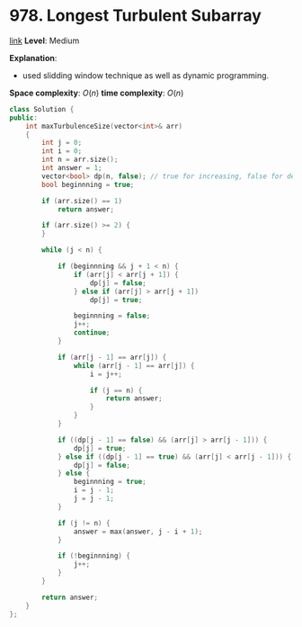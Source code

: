 # 978. Longest Turbulent Subarray

[link](https://leetcode.com/problems/longest-turbulent-subarray/)
**Level**: Medium 


**Explanation**:
- used slidding window technique as well as dynamic programming.

**Space complexity**: $O(n)$
**time complexity**: $O(n)$

```cpp
class Solution {
public:
    int maxTurbulenceSize(vector<int>& arr)
    {
        int j = 0;
        int i = 0;
        int n = arr.size();
        int answer = 1;
        vector<bool> dp(n, false); // true for increasing, false for decreasing.
        bool beginnning = true;

        if (arr.size() == 1)
            return answer;

        if (arr.size() >= 2) {
        }

        while (j < n) {

            if (beginnning && j + 1 < n) {
                if (arr[j] < arr[j + 1]) {
                    dp[j] = false;
                } else if (arr[j] > arr[j + 1])
                    dp[j] = true;

                beginnning = false;
                j++;
                continue;
            }

            if (arr[j - 1] == arr[j]) {
                while (arr[j - 1] == arr[j]) {
                    i = j++;

                    if (j == n) {
                        return answer;
                    }
                }
            }

            if ((dp[j - 1] == false) && (arr[j] > arr[j - 1])) {
                dp[j] = true;
            } else if ((dp[j - 1] == true) && (arr[j] < arr[j - 1])) {
                dp[j] = false;
            } else {
                beginnning = true;
                i = j - 1;
                j = j - 1;
            }

            if (j != n) {
                answer = max(answer, j - i + 1);
            }

            if (!beginnning) {
                j++;
            }
        }

        return answer;
    }
};



```

